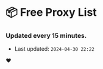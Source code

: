 # :package: Free Proxy List
### Updated every 15 minutes.

- Last updated: `2024-04-30 22:22`

:heart:
